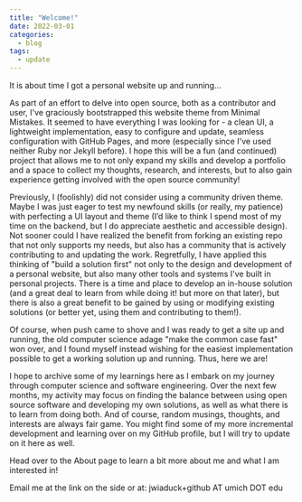 ```yaml
---
title: "Welcome!"
date: 2022-03-01
categories:
  - blog
tags:
  - update
---
```


It is about time I got a personal website up and running...

As part of an effort to delve into open source, both as a contributor and user, I've graciously bootstrapped this website theme from Minimal Mistakes. It seemed to have everything I was looking for - a clean UI, a lightweight implementation, easy to configure and update, seamless configuration with GitHub Pages, and more (especially since I've used neither Ruby nor Jekyll before). I hope this will be a fun (and continued) project that allows me to not only expand my skills and develop a portfolio and a space to collect my thoughts, research, and interests, but to also gain experience getting involved with the open source community!

Previously, I (foolishly) did not consider using a community driven theme. Maybe I was just eager to test my newfound skills (or really, my patience) with perfecting a UI layout and theme (I’d like to think I spend most of my time on the backend, but I do appreciate aesthetic and accessible design). Not sooner could I have realized the benefit from forking an existing repo that not only supports my needs, but also has a community that is actively contributing to and updating the work. Regretfully, I have applied this thinking of "build a solution first" not only to the design and development of a personal website, but also many other tools and systems I've built in personal projects. There is a time and place to develop an in-house solution (and a great deal to learn from while doing it! but more on that later), but there is also a great benefit to be gained by using or modifying existing solutions (or better yet, using them and contributing to them!).

Of course, when push came to shove and I was ready to get a site up and running, the old computer science adage "make the common case fast" won over, and I found myself instead wishing for the easiest implementation possible to get a working solution up and running. Thus, here we are! 

I hope to archive some of my learnings here as I embark on my journey through computer science and software engineering. Over the next few months, my activity may focus on finding the balance between using open source software and developing my own solutions, as well as what there is to learn from doing both. And of course, random musings, thoughts, and interests are always fair game. You might find some of my more incremental development and learning over on my GitHub profile, but I will try to update on it here as well.

Head over to the About page to learn a bit more about me and what I am interested in!

Email me at the link on the side or at: jwiaduck+github AT umich DOT edu

